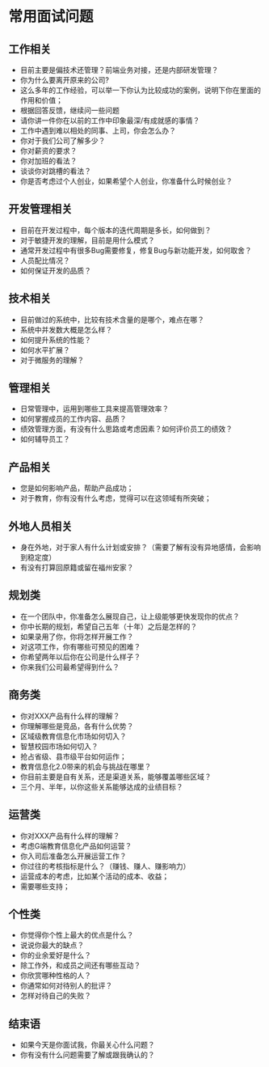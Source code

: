 # 常用面试问题

## 工作相关

- 目前主要是偏技术还管理？前端业务对接，还是内部研发管理？
- 你为什么要离开原来的公司?
- 这么多年的工作经验，可以举一下你认为比较成功的案例，说明下你在里面的作用和价值；
- 根据回答反馈，继续问一些问题
- 请你讲一件你在以前的工作中印象最深/有成就感的事情？
- 工作中遇到难以相处的同事、上司，你会怎么办？
- 你对于我们公司了解多少？
- 你对薪资的要求？
- 你对加班的看法？
- 谈谈你对跳槽的看法？
- 你是否考虑过个人创业，如果希望个人创业，你准备什么时候创业？

## 开发管理相关

- 目前在开发过程中，每个版本的迭代周期是多长，如何做到？
- 对于敏捷开发的理解，目前是用什么模式？
- 通常开发过程中有很多Bug需要修复，修复Bug与新功能开发，如何取舍？
- 人员配比情况？
- 如何保证开发的品质？

## 技术相关

- 目前做过的系统中，比较有技术含量的是哪个，难点在哪？
- 系统中并发数大概是怎么样？
- 如何提升系统的性能？
- 如何水平扩展？
- 对于微服务的理解？

## 管理相关

- 日常管理中，运用到哪些工具来提高管理效率？
- 如何掌握成员的工作内容、品质？
- 绩效管理方面，有没有什么思路或考虑因素？如何评价员工的绩效？
- 如何辅导员工？

## 产品相关

- 您是如何影响产品，帮助产品成功；
- 对于教育，你有没有什么考虑，觉得可以在这领域有所突破；

## 外地人员相关

- 身在外地，对于家人有什么计划或安排？（需要了解有没有异地感情，会影响到稳定度）
- 有没有打算回原籍或留在福州安家？

## 规划类

- 在一个团队中，你准备怎么展现自己，让上级能够更快发现你的优点？
- 你中长期的规划，希望自己五年（十年）之后是怎样的？
- 如果录用了你，你将怎样开展工作？
- 对这项工作，你有哪些可预见的困难？
- 你希望两年以后你在公司是什么样子？
- 你来我们公司最希望得到什么？

## 商务类

- 你对XXX产品有什么样的理解？
- 你理解哪些是竞品，各有什么优势？
- 区域级教育信息化市场如何切入？
- 智慧校园市场如何切入？
- 抢占省级、县市级平台如何运作；
- 教育信息化2.0带来的机会与挑战在哪里？
- 你目前主要是自有关系，还是渠道关系，能够覆盖哪些区域？
- 三个月、半年，以你这些关系能够达成的业绩目标？

## 运营类

- 你对XXX产品有什么样的理解？
- 考虑G端教育信息化产品如何运营？
- 你入司后准备怎么开展运营工作？
- 你过往的考核指标是什么？（赚钱、赚人、赚影响力）
- 运营成本的考虑，比如某个活动的成本、收益；
- 需要哪些支持；

## 个性类

- 你觉得你个性上最大的优点是什么？
- 说说你最大的缺点？
- 你的业余爱好是什么？
- 除工作外，和成员之间还有哪些互动？
- 你欣赏哪种性格的人？
- 你通常如何对待别人的批评？
- 怎样对待自己的失败？

## 结束语

- 如果今天是你面试我，你最关心什么问题？
- 你有没有什么问题需要了解或跟我确认的？

